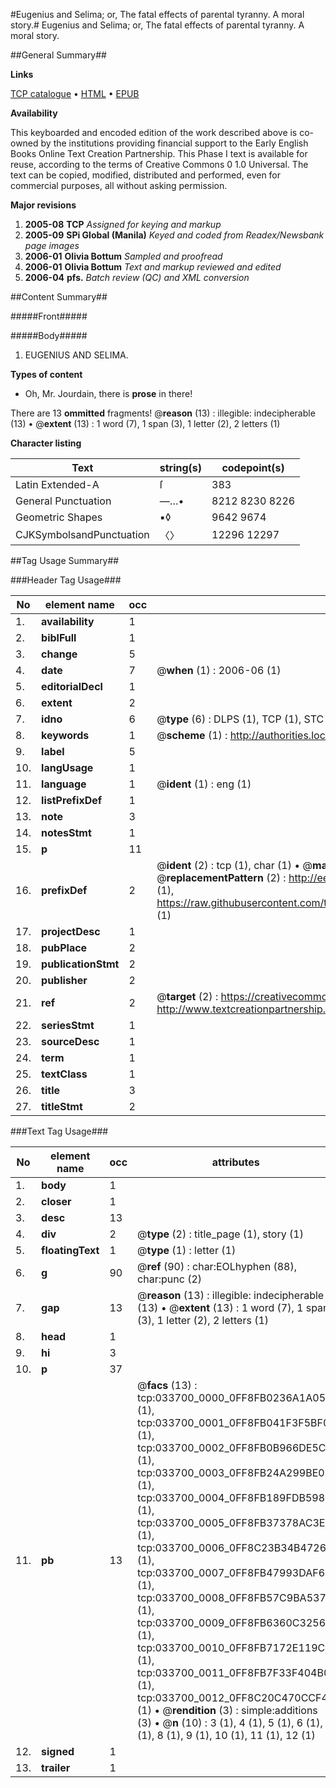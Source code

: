 #Eugenius and Selima; or, The fatal effects of parental tyranny. A moral story.#
Eugenius and Selima; or, The fatal effects of parental tyranny. A moral story.

##General Summary##

**Links**

[TCP catalogue](http://www.ota.ox.ac.uk/tcp/)  • 
[HTML](http://tei.it.ox.ac.uk/tcp/Texts-HTML/free/N25/N25399.html)  • 
[EPUB](http://tei.it.ox.ac.uk/tcp/Texts-EPUB/free/N25/N25399.epub)

**Availability**

This keyboarded and encoded edition of the
	       work described above is co-owned by the institutions
	       providing financial support to the Early English Books
	       Online Text Creation Partnership. This Phase I text is
	       available for reuse, according to the terms of Creative
	       Commons 0 1.0 Universal. The text can be copied,
	       modified, distributed and performed, even for
	       commercial purposes, all without asking permission.

**Major revisions**

1. __2005-08__ __TCP__ *Assigned for keying and markup*
1. __2005-09__ __SPi Global (Manila)__ *Keyed and coded from Readex/Newsbank page images*
1. __2006-01__ __Olivia Bottum__ *Sampled and proofread*
1. __2006-01__ __Olivia Bottum__ *Text and markup reviewed and edited*
1. __2006-04__ __pfs.__ *Batch review (QC) and XML conversion*

##Content Summary##

#####Front#####

#####Body#####

1. EUGENIUS AND SELIMA.

**Types of content**

  * Oh, Mr. Jourdain, there is **prose** in there!

There are 13 **ommitted** fragments! 
 @__reason__ (13) : illegible: indecipherable (13)  •  @__extent__ (13) : 1 word (7), 1 span (3), 1 letter (2), 2 letters (1)

**Character listing**


|Text|string(s)|codepoint(s)|
|---|---|---|
|Latin Extended-A|ſ|383|
|General Punctuation|—…•|8212 8230 8226|
|Geometric Shapes|▪◊|9642 9674|
|CJKSymbolsandPunctuation|〈〉|12296 12297|

##Tag Usage Summary##

###Header Tag Usage###

|No|element name|occ|attributes|
|---|---|---|---|
|1.|__availability__|1||
|2.|__biblFull__|1||
|3.|__change__|5||
|4.|__date__|7| @__when__ (1) : 2006-06 (1)|
|5.|__editorialDecl__|1||
|6.|__extent__|2||
|7.|__idno__|6| @__type__ (6) : DLPS (1), TCP (1), STC (1), NOTIS (1), IMAGE-SET (1), EVANS-CITATION (1)|
|8.|__keywords__|1| @__scheme__ (1) : http://authorities.loc.gov/ (1)|
|9.|__label__|5||
|10.|__langUsage__|1||
|11.|__language__|1| @__ident__ (1) : eng (1)|
|12.|__listPrefixDef__|1||
|13.|__note__|3||
|14.|__notesStmt__|1||
|15.|__p__|11||
|16.|__prefixDef__|2| @__ident__ (2) : tcp (1), char (1)  •  @__matchPattern__ (2) : ([0-9\-]+):([0-9IVX]+) (1), (.+) (1)  •  @__replacementPattern__ (2) : http://eebo.chadwyck.com/downloadtiff?vid=$1&page=$2 (1), https://raw.githubusercontent.com/textcreationpartnership/Texts/master/tcpchars.xml#$1 (1)|
|17.|__projectDesc__|1||
|18.|__pubPlace__|2||
|19.|__publicationStmt__|2||
|20.|__publisher__|2||
|21.|__ref__|2| @__target__ (2) : https://creativecommons.org/publicdomain/zero/1.0/ (1), http://www.textcreationpartnership.org/docs/. (1)|
|22.|__seriesStmt__|1||
|23.|__sourceDesc__|1||
|24.|__term__|1||
|25.|__textClass__|1||
|26.|__title__|3||
|27.|__titleStmt__|2||


###Text Tag Usage###

|No|element name|occ|attributes|
|---|---|---|---|
|1.|__body__|1||
|2.|__closer__|1||
|3.|__desc__|13||
|4.|__div__|2| @__type__ (2) : title_page (1), story (1)|
|5.|__floatingText__|1| @__type__ (1) : letter (1)|
|6.|__g__|90| @__ref__ (90) : char:EOLhyphen (88), char:punc (2)|
|7.|__gap__|13| @__reason__ (13) : illegible: indecipherable (13)  •  @__extent__ (13) : 1 word (7), 1 span (3), 1 letter (2), 2 letters (1)|
|8.|__head__|1||
|9.|__hi__|3||
|10.|__p__|37||
|11.|__pb__|13| @__facs__ (13) : tcp:033700_0000_0FF8FB0236A1A050 (1), tcp:033700_0001_0FF8FB041F3F5BF0 (1), tcp:033700_0002_0FF8FB0B966DE5C8 (1), tcp:033700_0003_0FF8FB24A299BE08 (1), tcp:033700_0004_0FF8FB189FDB5988 (1), tcp:033700_0005_0FF8FB37378AC3E8 (1), tcp:033700_0006_0FF8C23B34B47268 (1), tcp:033700_0007_0FF8FB47993DAF68 (1), tcp:033700_0008_0FF8FB57C9BA5370 (1), tcp:033700_0009_0FF8FB6360C32560 (1), tcp:033700_0010_0FF8FB7172E119C8 (1), tcp:033700_0011_0FF8FB7F33F404B0 (1), tcp:033700_0012_0FF8C20C470CCF40 (1)  •  @__rendition__ (3) : simple:additions (3)  •  @__n__ (10) : 3 (1), 4 (1), 5 (1), 6 (1), 7 (1), 8 (1), 9 (1), 10 (1), 11 (1), 12 (1)|
|12.|__signed__|1||
|13.|__trailer__|1||
